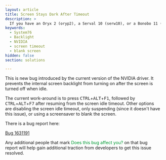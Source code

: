 ```yaml
---
layout: article
title: Screen Stays Dark After Timeout
description: >
  If you have an Oryx 2 (oryp2), a Serval 10 (serw10), or a Bonobo 11 (bonw11), there is currently a bug in the NVIDIA driver which prevents the screen backlight from coming on after a screen timeout. Here are some suggestions to work around the bug.
keywords:
  - System76
  - Backlight
  - NVIDIA
  - screen timeout
  - blank screen
hidden: false
section: solutions

---
```


This is new bug introduced by the current version of the NVIDIA driver. It prevents the internal screen backlight from turning on after the screen is turned off when idle.

The current work-around is to press <kbd>CTRL</kbd>+<kbd>ALT</kbd>+<kbd>F1</kbd>, followed by <kbd>CTRL</kbd>+<kbd>ALT</kbd>+<kbd>F7</kbd> after resuming from the screen idle timeout. Other options are disabling the screen idle timeout, only suspending (since it doesn't have this issue), or using a screensaver to blank the screen.

There is a bug report here:

[Bug 1631191](https://bugs.launchpad.net/ubuntu/+source/nvidia-graphics-drivers-367/+bug/1631191)

Any additional people that mark <span style="color: #093;">Does this bug affect you?</span> on that bug report will help gain additional traction from developers to get this issue resolved.
